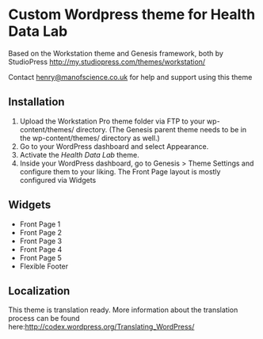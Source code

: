 # Custom Wordpress theme for Health Data Lab

Based on the Workstation theme and Genesis framework, both by StudioPress
http://my.studiopress.com/themes/workstation/

Contact henry@manofscience.co.uk for help and support using this theme

## Installation

1. Upload the Workstation Pro theme folder via FTP to your wp-content/themes/ directory. (The Genesis parent theme needs to be in the wp-content/themes/ directory as well.)
2. Go to your WordPress dashboard and select Appearance.
3. Activate the _Health Data Lab_ theme.
4. Inside your WordPress dashboard, go to Genesis > Theme Settings and configure them to your liking. The Front Page layout is mostly configured via Widgets

## Widgets

- Front Page 1
- Front Page 2
- Front Page 3
- Front Page 4
- Front Page 5
- Flexible Footer

## Localization

This theme is translation ready.  More information about the translation process can be found here:http://codex.wordpress.org/Translating_WordPress/
